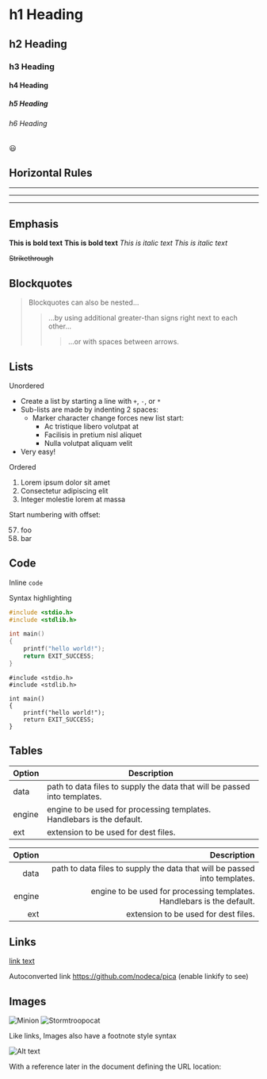 # h1 Heading

## h2 Heading

### h3 Heading

#### h4 Heading

##### h5 Heading

###### h6 Heading

:smiley:

## Horizontal Rules

___

---

***

## Emphasis

**This is bold text**
__This is bold text__
*This is italic text*
_This is italic text_

~~Strikethrough~~

## Blockquotes

> Blockquotes can also be nested...
>> ...by using additional greater-than signs right next to each other...
> > > ...or with spaces between arrows.

## Lists

Unordered

- Create a list by starting a line with `+`, `-`, or `*`
- Sub-lists are made by indenting 2 spaces:
  - Marker character change forces new list start:
    - Ac tristique libero volutpat at
    - Facilisis in pretium nisl aliquet
    - Nulla volutpat aliquam velit
- Very easy!

Ordered

1. Lorem ipsum dolor sit amet
2. Consectetur adipiscing elit
3. Integer molestie lorem at massa

Start numbering with offset:

57. foo
1. bar

## Code

Inline `code`

Syntax highlighting

```c
#include <stdio.h>
#include <stdlib.h>

int main()
{
    printf("hello world!");
    return EXIT_SUCCESS;
}
```

```bollocks
#include <stdio.h>
#include <stdlib.h>

int main()
{
    printf("hello world!");
    return EXIT_SUCCESS;
}
```

## Tables

Option | Description
------ | -----------
data   | path to data files to supply the data that will be passed into templates.
engine | engine to be used for processing templates. Handlebars is the default.
ext    | extension to be used for dest files.

Option | Description
-----: | ----------:
data   | path to data files to supply the data that will be passed into templates.
engine | engine to be used for processing templates. Handlebars is the default.
ext    | extension to be used for dest files.

## Links

[link text](http://dev.nodeca.com)

Autoconverted link https://github.com/nodeca/pica (enable linkify to see)

## Images

![Minion](https://octodex.github.com/images/minion.png)
![Stormtroopocat](https://octodex.github.com/images/stormtroopocat.jpg "The Stormtroopocat")

Like links, Images also have a footnote style syntax

![Alt text][id]

With a reference later in the document defining the URL location:

[id]: https://octodex.github.com/images/dojocat.jpg  "The Dojocat"
